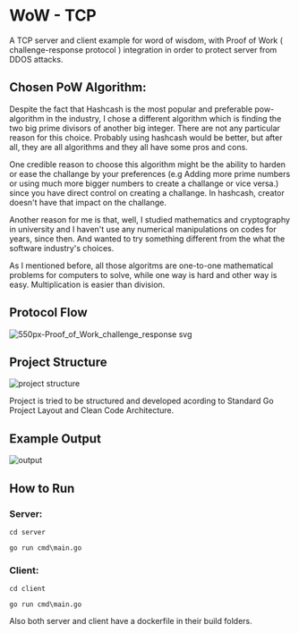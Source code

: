 # WoW - TCP
A TCP server and client example for word of wisdom, with Proof of Work ( challenge-response protocol ) integration in order to protect server from DDOS attacks.
## Chosen PoW Algorithm:
Despite the fact that Hashcash is the most popular and preferable pow-algorithm in the industry, I chose a different algorithm which is finding the two big prime divisors of another big integer. There are not any particular reason for this choice. Probably using hashcash would be better, but after all, they are all algorithms and they all have some pros and cons. 

One credible reason to choose this algorithm might be the ability to harden or ease the challange by your preferences (e.g Adding more prime numbers or using much more bigger numbers to create a challange or vice versa.) since you have direct control on creating a challange. In hashcash, creator doesn't have that impact on the challange.

Another reason for me is that, well, I studied mathematics and cryptography in university and I haven't use any numerical manipulations on codes for years, since then. And wanted to try something different from the what the software industry's choices.

As I mentioned before, all those algoritms are one-to-one mathematical problems for computers to solve, while one way is hard and other way is easy. Multiplication is easier than division.

## Protocol Flow
![550px-Proof_of_Work_challenge_response svg](https://user-images.githubusercontent.com/46742766/177880500-9d087d2d-e41f-46e5-85d0-9bc2a4440d8d.png)

## Project Structure
![project structure](https://user-images.githubusercontent.com/46742766/177880198-cb7cbc7f-11e3-4ff1-bd80-dd88cf04f807.png)

Project is tried to be structured and developed acording to Standard Go Project Layout and Clean Code Architecture.

## Example Output
![output](https://user-images.githubusercontent.com/46742766/177882440-b14476b7-2a9d-4d08-9d3e-20d40c77c937.png)

## How to Run
### Server:
```
cd server
```
```
go run cmd\main.go
```
### Client:
```
cd client
```
```
go run cmd\main.go
```

Also both server and client have a dockerfile in their build folders.
